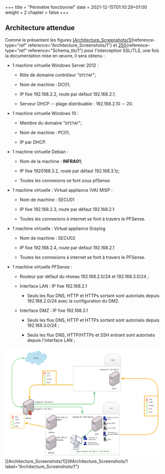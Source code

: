 +++
title = "Périmètre fonctionnel"
date = 2021-12-15T01:10:29+01:00
weight = 2
chapter = false
+++

## Architecture attendue

Comme le présentent les figures
[\[Architecture_Screenshots/1\]](Archi1/#Architecture_Screenshots/1){reference-type="ref"
reference="Architecture_Screenshots/1"} et
[250](#Schema_tls/1){reference-type="ref" reference="Schema_tls/1"} pour
l'interception SSL/TLS, une fois la documentation mise en œuvre, il sera
obtenu :

-   1 machine virtuelle Windows Server 2012 :

    -   Rôle de domaine contrôleur \"`EPITAF`\";

    -   Nom de machine : DC01;

    -   IP fixe 192.168.2.2, route par défaut 192.168.2.1;

    -   Serveur DHCP -- plage distribuable : 192.168.2.10 -- 20.

-   1 machine virtuelle Windows 10 :

    -   Membre du domaine \"`EPITAF`\";

    -   Nom de machine : PC01;

    -   IP par DHCP.

-   1 machine virtuelle Debian :

    -   Nom de la machine : **INFRA01**;

    -   IP fixe 1920168.3.2, route par défaut 192.168.3.1z;

    -   Toutes les connexions se font sous pfSense.

-   1 machine virtuelle : Virtual appliance (VA) MISP :

    -   Nom de machine : SECU01

    -   IP fixe 192.168.2.3, route par défaut 192.168.2.1

    -   Toutes les connexions à internet se font à travers le PFSense.

-   1 machine virtuelle : Virtual appliance Graylog

    -   Nom de machine : SECU02

    -   IP fixe 192.168.2.4, route par défaut 192.168.2.1

    -   Toutes les connexions à internet se font à travers le PFSense.

-   1 machine virtuelle PFSense :

    -   Routeur par défaut du réseau 192.168.2.0/24 et 192.168.3.0/24 ;

    -   Interface LAN : IP fixe 192.168.2.1

        -   Seuls les flux DNS, HTTP et HTTPs sortant sont autorisés
            depuis 192.168.2.0/24 avec la configuration du DM2.

    -   Interface DMZ : IP fixe 192.168.3.1

        -   Seuls les flux DNS, HTTP et HTTPs sortant sont autorisés
            depuis 192.168.3.0/24 ;

        -   Seuls les flux DNS, HTTP/HTTPs et SSH entrant sont autorisés
            depuis l'interface LAN ;


![image](Archi1/Architecture_Screenshots/archi2.jpeg)
[\[Architecture_Screenshots/1\]]{#Architecture_Screenshots/1
label="Architecture_Screenshots/1"}

